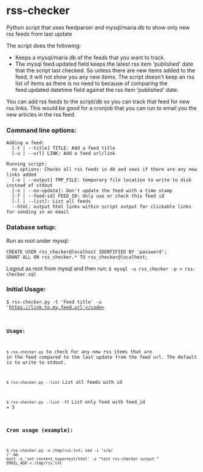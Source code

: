 # rss-checker
Python script that uses feedparser and mysql/maria db to show only new rss feeds from last update

The script does the following:
- Keeps a mysql/maria db of the feeds that you want to track.
- The mysql feed.updated field keeps the latest rss item 'published' date that the script last checked. So unless there are new items added to the feed, it will not show you any new items. The script doesn't keep an rss list of items as there is no need to because of comparing the feed.updated datetime field against the rss item 'published' date. 

You can add rss feeds to the script/db so you can track that feed for new rss links. 
This would be good for a cronjob that you can run to email you the new articles in the rss feed.

### Command line options:
```
Adding a feed:
  [-t | --title] TITLE: Add a feed title
  [-u | --url] LINK: Add a feed url/link

Running script:
  no options: Checks all rss feeds in db and sees if there are any new links added
  [-o | --output] TMP_FILE: temporary file location to write to disk instead of stdout
  [-n | --no-update]: Don't update the feed with a time stamp
  [-f | --feed-id] FEED_ID: Only use or check this feed id
  [-l | --list]: List all feeds
  --html: output html links within script output for clickable links for sending in an email
```
### Database setup:
Run as root under mysql: 
```
CREATE USER rss_checker@localhost IDENTIFIED BY 'password';
GRANT ALL ON rss_checker.* TO rss_checker@localhost;
```
Logout as root from mysql and then run:
```$ mysql -u rss_checker -p < rss-checker.sql```

### Initial Usage:
<code>$ rss-checker.py -t 'Feed title' -u 'https://link.to.my.feed.url'</code>

### Usage:
<code>$ rss-checker.py</code> to check for any new rss items that are in the feed compared to the last update from the feed url. The default is to write to stdout.

<code>$ rss-checker.py --list</code> List all feeds with id

<code>$ rss-checker.py --list -f3</code> List only feed with feed_id = 3

### Cron usage (example):
<code>$ rss-checker.py -o /tmp/rss.txt; sed -i 's/$/<br>/' && mutt -e 'set content_type=text/html' -s "test rss-checker output " EMAIL_ADD < /tmp/rss.txt
